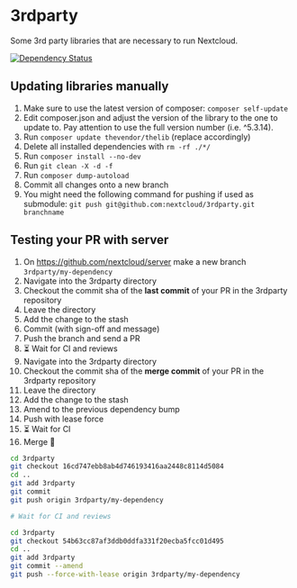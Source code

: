 # 3rdparty

Some 3rd party libraries that are necessary to run Nextcloud.

[![Dependency Status](https://www.versioneye.com/user/projects/576c043fcd6d510048bab256/badge.svg?style=flat-square)](https://www.versioneye.com/user/projects/576c043fcd6d510048bab256)

## Updating libraries manually

1. Make sure to use the latest version of composer: `composer self-update`
2. Edit composer.json and adjust the version of the library to the one to update to. Pay attention to use the full version number (i.e. ^5.3.14).
3. Run `composer update thevendor/thelib` (replace accordingly)
4. Delete all installed dependencies with `rm -rf ./*/`
5. Run `composer install --no-dev`
6. Run `git clean -X -d -f`
7. Run `composer dump-autoload`
8. Commit all changes onto a new branch
9. You might need the following command for pushing if used as submodule: `git push git@github.com:nextcloud/3rdparty.git branchname`

## Testing your PR with server

1. On https://github.com/nextcloud/server make a new branch `3rdparty/my-dependency`
2. Navigate into the 3rdparty directory
3. Checkout the commit sha of the **last commit** of your PR in the 3rdparty repository
4. Leave the directory
5. Add the change to the stash
6. Commit (with sign-off and message)
7. Push the branch and send a PR
8. ⏳ Wait for CI and reviews
9. Navigate into the 3rdparty directory
10. Checkout the commit sha of the **merge commit** of your PR in the 3rdparty repository
11. Leave the directory
12. Add the change to the stash
13. Amend to the previous dependency bump
14. Push with lease force
15. ⏳ Wait for CI
16. Merge 🎉

```sh
cd 3rdparty
git checkout 16cd747ebb8ab4d746193416aa2448c8114d5084
cd ..
git add 3rdparty
git commit
git push origin 3rdparty/my-dependency

# Wait for CI and reviews

cd 3rdparty
git checkout 54b63cc87af3ddb0ddfa331f20ecba5fcc01d495
cd ..
git add 3rdparty
git commit --amend
git push --force-with-lease origin 3rdparty/my-dependency
```
